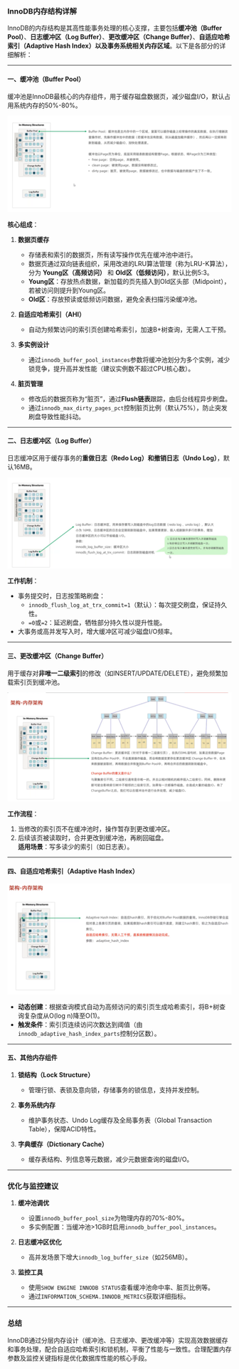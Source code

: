 ### InnoDB内存结构详解

InnoDB的内存结构是其高性能事务处理的核心支撑，主要包括**缓冲池（Buffer Pool）**、**日志缓冲区（Log Buffer）**、**更改缓冲区（Change Buffer）**、**自适应哈希索引（Adaptive Hash Index）**以及**事务系统相关内存区域**。以下是各部分的详细解析：

---

#### 一、缓冲池（Buffer Pool）
缓冲池是InnoDB最核心的内存组件，用于缓存磁盘数据页，减少磁盘I/O，默认占用系统内存的50%-80%。  

![img_01](../../../../../assets/img_1.png)

**核心组成**：
1. **数据页缓存**
    - 存储表和索引的数据页，所有读写操作优先在缓冲池中进行。
    - 数据页通过双向链表组织，采用改进的LRU算法管理（称为LRU-K算法），分为 **Young区（高频访问）** 和 **Old区（低频访问）**，默认比例5:3。
    - **Young区**：存放热点数据，新加载的页先插入到Old区头部（Midpoint），若被访问则提升到Young区。
    - **Old区**：存放预读或低频访问数据，避免全表扫描污染缓冲池。

2. **自适应哈希索引（AHI）**
    - 自动为频繁访问的索引页创建哈希索引，加速B+树查询，无需人工干预。

3. **多实例设计**
    - 通过`innodb_buffer_pool_instances`参数将缓冲池划分为多个实例，减少锁竞争，提升高并发性能（建议实例数不超过CPU核心数）。

4. **脏页管理**
    - 修改后的数据页称为“脏页”，通过**Flush链表**跟踪，由后台线程异步刷盘。
    - 通过`innodb_max_dirty_pages_pct`控制脏页比例（默认75%），防止突发刷盘导致性能抖动。

---

#### 二、日志缓冲区（Log Buffer）
日志缓冲区用于缓存事务的**重做日志（Redo Log）**和**撤销日志（Undo Log）**，默认16MB。  

![img_04](../../../../../assets/img_4.png)

**工作机制**：
- 事务提交时，日志按策略刷盘：
    - `innodb_flush_log_at_trx_commit=1`（默认）：每次提交刷盘，保证持久性。
    - `=0`或`=2`：延迟刷盘，牺牲部分持久性以提升性能。
- 大事务或高并发写入时，增大缓冲区可减少磁盘I/O频率。

---

#### 三、更改缓冲区（Change Buffer）
用于缓存对**非唯一二级索引**的修改（如INSERT/UPDATE/DELETE），避免频繁加载索引页到缓冲池。  

![img_02](../../../../../assets/img_2.png)

**工作流程**：
1. 当修改的索引页不在缓冲池时，操作暂存到更改缓冲区。
2. 后续该页被读取时，合并更改到缓冲池，再刷回磁盘。  
   **适用场景**：写多读少的索引（如日志表）。

---

#### 四、自适应哈希索引（Adaptive Hash Index）

![img_3](../../../../../assets/img_3.png)

- **动态创建**：根据查询模式自动为高频访问的索引页生成哈希索引，将B+树查询复杂度从O(log n)降至O(1)。
- **触发条件**：索引页连续访问次数达到阈值（由`innodb_adaptive_hash_index_parts`控制分区数）。

---

#### 五、其他内存组件
1. **锁结构（Lock Structure）**
    - 管理行锁、表锁及意向锁，存储事务的锁信息，支持并发控制。

2. **事务系统内存**
    - 维护事务状态、Undo Log缓存及全局事务表（Global Transaction Table），保障ACID特性。

3. **字典缓存（Dictionary Cache）**
    - 缓存表结构、列信息等元数据，减少元数据查询的磁盘I/O。

---

### 优化与监控建议
1. **缓冲池调优**
    - 设置`innodb_buffer_pool_size`为物理内存的70%-80%。
    - 多实例配置：当缓冲池>1GB时启用`innodb_buffer_pool_instances`。

2. **日志缓冲区优化**
    - 高并发场景下增大`innodb_log_buffer_size`（如256MB）。

3. **监控工具**
    - 使用`SHOW ENGINE INNODB STATUS`查看缓冲池命中率、脏页比例等。
    - 通过`INFORMATION_SCHEMA.INNODB_METRICS`获取详细指标。

---

### 总结
InnoDB通过分层内存设计（缓冲池、日志缓冲、更改缓冲等）实现高效数据缓存和事务处理，配合自适应哈希索引和锁机制，平衡了性能与一致性。合理配置内存参数及监控关键指标是优化数据库性能的核心手段。